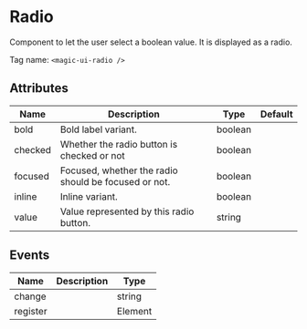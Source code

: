 # Radio

Component to let the user select a boolean value. It is displayed as a
radio.

Tag name: `<magic-ui-radio />`

## Attributes

| Name    | Description                                          | Type    | Default |
| ------- | ---------------------------------------------------- | ------- | ------- |
| bold    | Bold label variant.                                  | boolean |
| checked | Whether the radio button is checked or not           | boolean |
| focused | Focused, whether the radio should be focused or not. | boolean |
| inline  | Inline variant.                                      | boolean |
| value   | Value represented by this radio button.              | string  |

## Events

| Name     | Description | Type    |
| -------- | ----------- | ------- |
| change   |             | string  |
| register |             | Element |
